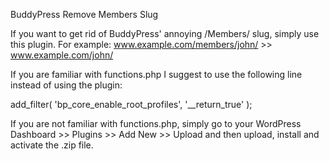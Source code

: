BuddyPress Remove Members Slug

If you want to get rid of BuddyPress' annoying /Members/ slug, simply use this plugin.
For example: www.example.com/members/john/ >> www.example.com/john/

If you are familiar with functions.php I suggest to use the following line instead of using the plugin:

add_filter( 'bp_core_enable_root_profiles', '__return_true' );

If you are not familiar with functions.php, simply go to your WordPress Dashboard >> Plugins >> Add New >> Upload 
and then upload, install and activate the .zip file.
